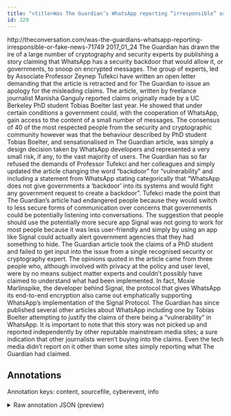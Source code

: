 ```yaml
---
title: "<title>Was The Guardian’s WhatsApp reporting “irresponsible” or fake news?</title>"
id: 329
---
```


<title>Was The Guardian’s WhatsApp reporting “irresponsible” or fake news?</title>
<source> http://theconversation.com/was-the-guardians-whatsapp-reporting-irresponsible-or-fake-news-71749 </source>
<date> 2017_01_24 </date>
<text>
The Guardian has drawn the ire of a large number of cryptography and security experts by publishing a story claiming that WhatsApp has a security backdoor that would allow it, or governments, to snoop on encrypted messages.
The group of experts, led by Associate Professor Zeynep Tufekci have written an open letter demanding that the article is retracted and for The Guardian to issue an apology for the misleading claims.
The article, written by freelance journalist Manisha Ganguly reported claims originally made by a UC Berkeley PhD student Tobias Boelter last year.
He showed that under certain conditions a government could, with the cooperation of WhatsApp, gain access to the content of a small number of messages.
The consensus of 40 of the most respected people from the security and cryptographic community however was that the behaviour described by PhD student Tobias Boelter, and sensationalised in The Guardian article, was simply a design decision taken by WhatsApp developers and represented a very small risk, if any, to the vast majority of users.
The Guardian has so far refused the demands of Professor Tufekci and her colleagues and simply updated the article changing the word “backdoor” for “vulnerability” and including a statement from WhatsApp stating categorically that “WhatsApp does not give governments a ‘backdoor’ into its systems and would fight any government request to create a backdoor”.
Tufekci made the point that The Guardian’s article had endangered people because they would switch to less secure forms of communication over concerns that governments could be potentially listening into conversations.
The suggestion that people should use the potentially more secure app Signal was not going to work for most people because it was less user-friendly and simply by using an app like Signal could actually alert government agencies that they had something to hide.
The Guardian article took the claims of a PhD student and failed to get input into the issue from a single recognised security or cryptography expert.
The opinions quoted in the article came from three people who, although involved with privacy at the policy and user level, were by no means subject matter experts and couldn’t possibly have claimed to understand what had been implemented.
In fact, Moxie Marlinspike, the developer behind Signal, the protocol that gives WhatsApp its end-to-end encryption also came out emphatically supporting WhatsApp’s implementation of the Signal Protocol.
The Guardian has since published several other articles about WhatsApp including one by Tobias Boelter attempting to justify the claims of there being a “vulnerability” in WhatsApp.
It is important to note that this story was not picked up and reported independently by other reputable mainstream media sites; a sure indication that other journalists weren’t buying into the claims.
Even the tech media didn’t report on it other than some sites simply reporting what The Guardian had claimed.
</text>



## Annotations

Annotation keys: content, sourcefile, cyberevent, info

<details>
<summary>Raw annotation JSON (preview)</summary>

```json
{
  "content": "The Guardian has drawn the ire of a large number of cryptography and security experts by publishing a story claiming that WhatsApp has a security backdoor that would allow it, or governments, to snoop on encrypted messages. The group of experts, led by Associate Professor Zeynep Tufekci have written an open letter demanding that the article is retracted and for The Guardian to issue an apology for the misleading claims. The article, written by freelance journalist Manisha Ganguly reported claims originally made by a UC Berkeley PhD student Tobias Boelter last year. He showed that under certain conditions a government could, with the cooperation of WhatsApp, gain access to the content of a small number of messages. The consensus of 40 of the most respected people from the security and cryptographic community however was that the behaviour described by PhD student Tobias Boelter, and sensationalised in The Guardian article, was simply a design decision taken by WhatsApp developers and represented a very small risk, if any, to the vast majority of users. The Guardian has so far refused the demands of Professor Tufekci and her colleagues and simply updated the article changing the word \u201cbackdoor\u201d for \u201cvulnerability\u201d and including a statement from WhatsApp stating categorically that \u201cWhatsApp does not give governments a \u2018backdoor\u2019 into its systems and would fight any government request to create a backdoor\u201d. Tufekci made the point that The Guardian\u2019s article had endangered people because they would switch to less secure forms of communication over concerns that governments could be potentially listening into conversations. The suggestion that people should use the potentially more secure app Signal was not going to work for most people because it was less user-friendly and simply by using an app like Signal could actually alert government agencies that they had something to hide. The Guardian article took the claims of a PhD student and failed to get input into the issue from a single recognised security or cryptography expert. The opinions quoted in the article came from three people who, although involved with privacy at the policy and user level, were by no means subject matter experts and couldn\u2019t possibly have claimed to understand what had been implemented. In fact, Moxie Marlinspike, the developer behind Signal, the protocol that gives WhatsApp its end-to-end encryption also came out emphatically supporting WhatsApp\u2019s implementation of the Signal Protocol. The Guardian has since published several other articles about WhatsApp including one by Tobias Boelter attempting to justify the claims of there being a \u201cvulnerability\u201d in WhatsApp. It is important to note that this story was not picked up and reported independently by other reputable mainstream media sites; a sure indication that other journalists weren\u2019t buying into the claims. Even the tech media didn\u2019t report on it other than some sites simply reporting what The Guardian had claimed.",
  "sourcefile": "329.txt",
  "cyberevent": {
    "hopper": [
      {
        "index": 0,
        "relation": "Same",
        "events": [
          {
            "index": "E1",
            "type": "Vulnerability-related",
            "realis": "Actual",
            "nugget": {
              "startOffset": 89,
              "index": "T1",
              "endOffset": 116,
              "text": "publishing a story claiming"
            },
            "argument": [
              {
                "index": "T5",
                "external_reference": {
                  "wikidataid": "Q11148"
                },
                "endOffset": 12,
                "role": {
                  "type": "Discoverer"
                },
                "text": "The Guardian",
                "startOffset": 0,
                "type": "Organization"
              },
              {
                "index": "T2",
      
```
</details>
